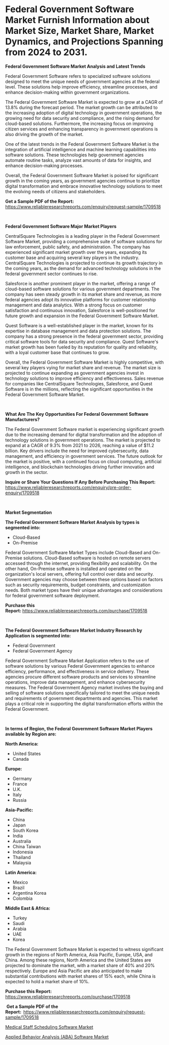 <p><h1>Federal Government Software Market Furnish Information about Market Size, Market Share, Market Dynamics, and Projections Spanning from 2024 to 2031.</h1></p><p><strong>Federal Government Software Market Analysis and Latest Trends</strong></p>
<p><p>Federal Government Software refers to specialized software solutions designed to meet the unique needs of government agencies at the federal level. These solutions help improve efficiency, streamline processes, and enhance decision-making within government organizations.</p><p>The Federal Government Software Market is expected to grow at a CAGR of 13.8% during the forecast period. The market growth can be attributed to the increasing adoption of digital technology in government operations, the growing need for data security and compliance, and the rising demand for cloud-based solutions. Furthermore, the increasing focus on improving citizen services and enhancing transparency in government operations is also driving the growth of the market.</p><p>One of the latest trends in the Federal Government Software Market is the integration of artificial intelligence and machine learning capabilities into software solutions. These technologies help government agencies automate routine tasks, analyze vast amounts of data for insights, and enhance decision-making processes.</p><p>Overall, the Federal Government Software Market is poised for significant growth in the coming years, as government agencies continue to prioritize digital transformation and embrace innovative technology solutions to meet the evolving needs of citizens and stakeholders.</p></p>
<p><strong>Get a Sample PDF of the Report:&nbsp;</strong> <a href="https://www.reliableresearchreports.com/enquiry/request-sample/1709518">https://www.reliableresearchreports.com/enquiry/request-sample/1709518</a></p>
<p>&nbsp;</p>
<p><strong>Federal Government Software Major Market Players</strong></p>
<p><p>CentralSquare Technologies is a leading player in the Federal Government Software Market, providing a comprehensive suite of software solutions for law enforcement, public safety, and administration. The company has experienced significant market growth over the years, expanding its customer base and acquiring several key players in the industry. CentralSquare Technologies is projected to continue its growth trajectory in the coming years, as the demand for advanced technology solutions in the federal government sector continues to rise.</p><p>Salesforce is another prominent player in the market, offering a range of cloud-based software solutions for various government departments. The company has seen steady growth in its market share and revenue, as more federal agencies adopt its innovative platforms for customer relationship management and data analytics. With a strong focus on customer satisfaction and continuous innovation, Salesforce is well-positioned for future growth and expansion in the Federal Government Software Market.</p><p>Quest Software is a well-established player in the market, known for its expertise in database management and data protection solutions. The company has a strong presence in the federal government sector, providing critical software tools for data security and compliance. Quest Software's market growth has been fueled by its reputation for quality and reliability, with a loyal customer base that continues to grow.</p><p>Overall, the Federal Government Software Market is highly competitive, with several key players vying for market share and revenue. The market size is projected to continue expanding as government agencies invest in technology solutions to improve efficiency and effectiveness. Sales revenue for companies like CentralSquare Technologies, Salesforce, and Quest Software is in the millions, reflecting the significant opportunities in the Federal Government Software Market.</p></p>
<p>&nbsp;</p>
<p><strong>What Are The Key Opportunities For Federal Government Software Manufacturers?</strong></p>
<p><p>The Federal Government Software market is experiencing significant growth due to the increasing demand for digital transformation and the adoption of technology solutions in government operations. The market is projected to expand at a CAGR of 9.3% from 2021 to 2026, reaching a value of $11.2 billion. Key drivers include the need for improved cybersecurity, data management, and efficiency in government services. The future outlook for the market is positive, with a continued focus on cloud computing, artificial intelligence, and blockchain technologies driving further innovation and growth in the sector.</p></p>
<p><strong>Inquire or Share Your Questions If Any Before Purchasing This Report:</strong> <a href="https://www.reliableresearchreports.com/enquiry/pre-order-enquiry/1709518">https://www.reliableresearchreports.com/enquiry/pre-order-enquiry/1709518</a></p>
<p>&nbsp;</p>
<p><strong>Market Segmentation</strong></p>
<p><strong>The Federal Government Software Market Analysis by types is segmented into:</strong></p>
<p><ul><li>Cloud-Based</li><li>On-Premise</li></ul></p>
<p><p>Federal Government Software Market Types include Cloud-Based and On-Premise solutions. Cloud-Based software is hosted on remote servers accessed through the internet, providing flexibility and scalability. On the other hand, On-Premise software is installed and operated on the organization's local servers, offering full control over data and security. Government agencies may choose between these options based on factors such as security requirements, budget constraints, and customization needs. Both market types have their unique advantages and considerations for federal government software deployment.</p></p>
<p><strong>Purchase this Report:&nbsp;</strong><a href="https://www.reliableresearchreports.com/purchase/1709518">https://www.reliableresearchreports.com/purchase/1709518</a></p>
<p>&nbsp;</p>
<p><strong>The Federal Government Software Market Industry Research by Application is segmented into:</strong></p>
<p><ul><li>Federal Government</li><li>Federal Government Agency</li></ul></p>
<p><p>Federal Government Software Market Application refers to the use of software solutions by various Federal Government agencies to enhance efficiency, performance, and effectiveness in service delivery. These agencies procure different software products and services to streamline operations, improve data management, and enhance cybersecurity measures. The Federal Government Agency market involves the buying and selling of software solutions specifically tailored to meet the unique needs and requirements of government departments and agencies. This market plays a critical role in supporting the digital transformation efforts within the Federal Government.</p></p>
<p>&nbsp;</p>
<p><strong>In terms of Region, the Federal Government Software Market Players available by Region are:</strong></p>
<p>
    <p> <strong> North America: </strong>
        <ul>
            <li>United States</li>
            <li>Canada</li>
        </ul>
        </p> 
    <p> <strong> Europe: </strong>
        <ul>
            <li>Germany</li>
            <li>France</li>
            <li>U.K.</li>
            <li>Italy</li>
            <li>Russia</li>
        </ul>
        </p> 
    <p> <strong> Asia-Pacific: </strong>
        <ul>
            <li>China</li>
            <li>Japan</li>
            <li>South Korea</li>
            <li>India</li>
            <li>Australia</li>
            <li>China Taiwan</li>
            <li>Indonesia</li>
            <li>Thailand</li>
            <li>Malaysia</li>
        </ul>
        </p> 
    <p> <strong> Latin America: </strong>
        <ul>
            <li>Mexico</li>
            <li>Brazil</li>
            <li>Argentina Korea</li>
            <li>Colombia</li>
        </ul>
        </p> 
    <p> <strong> Middle East & Africa: </strong>
        <ul>
            <li>Turkey</li>
            <li>Saudi</li>
            <li>Arabia</li>
            <li>UAE</li>
            <li>Korea</li>
        </ul>
    </p>
    </p>
<p><p>The Federal Government Software Market is expected to witness significant growth in the regions of North America, Asia Pacific, Europe, USA, and China. Among these regions, North America and the United States are projected to dominate the market, with a market share of 40% and 20% respectively. Europe and Asia Pacific are also anticipated to make substantial contributions with market shares of 15% each, while China is expected to hold a market share of 10%.</p></p>
<p><strong>Purchase this Report: </strong><a href="https://www.reliableresearchreports.com/purchase/1709518">https://www.reliableresearchreports.com/purchase/1709518</a></p>
<p>&nbsp;<strong>Get a Sample PDF of the Report:&nbsp;&nbsp;</strong><a href="https://www.reliableresearchreports.com/enquiry/request-sample/1709518">https://www.reliableresearchreports.com/enquiry/request-sample/1709518</a></p>
<p><strong></strong></p>
<p><p><a href="https://github.com/okotobwrhuteie/Market-Research-Report-List-1/blob/main/medical-staff-scheduling-software-market.md">Medical Staff Scheduling Software Market</a></p><p><a href="https://github.com/myacatherineblakecaczo9vcsw/Market-Research-Report-List-1/blob/main/applied-behavior-analysis-aba-software-market.md">Applied Behavior Analysis (ABA) Software Market</a></p></p>